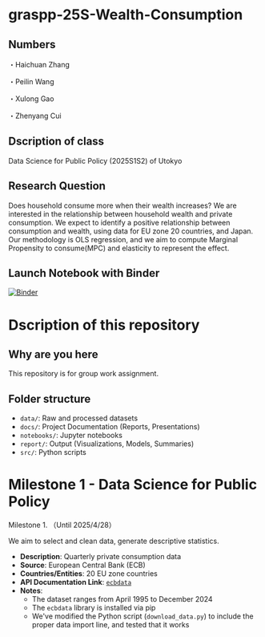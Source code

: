 # graspp-25S-Wealth-Consumption
## Numbers
・Haichuan Zhang

・Peilin Wang

・Xulong Gao

・Zhenyang Cui

## Dscription of class
Data Science for Public Policy (2025S1S2) of Utokyo


## Research Question
Does household consume more when their wealth increases? We are interested in the relationship between household wealth and private consumption. We expect to identify a positive relationship between consumption and wealth, using data for EU zone 20 countries, and Japan. Our methodology is OLS regression, and we aim to compute Marginal Propensity to consume(MPC) and elasticity to represent the effect.
## Launch Notebook with Binder
[![Binder](https://mybinder.org/badge_logo.svg)](https://mybinder.org/v2/gh/JaredChoi-git/graspp-25S-Wealth-Consumption/main)

# Dscription of this repository
## Why are you here
This repository is for group work assignment.

## Folder structure
- `data/`: Raw and processed datasets
- `docs/`: Project Documentation (Reports, Presentations)
- `notebooks/`: Jupyter notebooks
- `report/`: Output (Visualizations, Models, Summaries)
- `src/`: Python scripts

# Milestone 1 - Data Science for Public Policy
Milestone 1.  （Until 2025/4/28）

We aim to select and clean data, generate descriptive statistics.

- **Description**: Quarterly private consumption data  
- **Source**: European Central Bank (ECB)  
- **Countries/Entities**: 20 EU zone countries  
- **API Documentation Link**: [`ecbdata`](https://pypi.org/project/ecbdata/)  
- **Notes**:  
  - The dataset ranges from April 1995 to December 2024  
  - The `ecbdata` library is installed via pip  
  - We've modified the Python script (`download_data.py`) to include the proper data import line, and tested that it works
